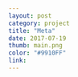 ```yaml
---
layout: post
category: project
title: "Meta"
date: 2017-07-19
thumb: main.png
color: "#9910FF"
link: 
---
```


